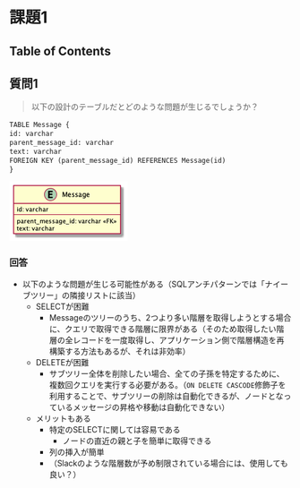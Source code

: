 # 課題1

## Table of Contents
<!-- START doctoc -->
<!-- END doctoc -->

## 質問1

> 以下の設計のテーブルだとどのような問題が生じるでしょうか？

```
TABLE Message {
id: varchar
parent_message_id: varchar
text: varchar
FOREIGN KEY (parent_message_id) REFERENCES Message(id)
}
```

![](../../../assets/anti4_before.png)

### 回答

- 以下のような問題が生じる可能性がある（SQLアンチパターンでは「ナイーブツリー」の隣接リストに該当）
  - SELECTが困難
    - Messageのツリーのうち、2つより多い階層を取得しようとする場合に、クエリで取得できる階層に限界がある（そのため取得したい階層の全レコードを一度取得し、アプリケーション側で階層構造を再構築する方法もあるが、それは非効率）
  - DELETEが困難
    - サブツリー全体を削除したい場合、全ての子孫を特定するために、複数回クエリを実行する必要がある。（`ON DELETE CASCODE`修飾子を利用することで、サブツリーの削除は自動化できるが、ノードとなっているメッセージの昇格や移動は自動化できない）
  - メリットもある
    - 特定のSELECTに関しては容易である
      - ノードの直近の親と子を簡単に取得できる
    - 列の挿入が簡単
    - （Slackのような階層数が予め制限されている場合には、使用しても良い？）